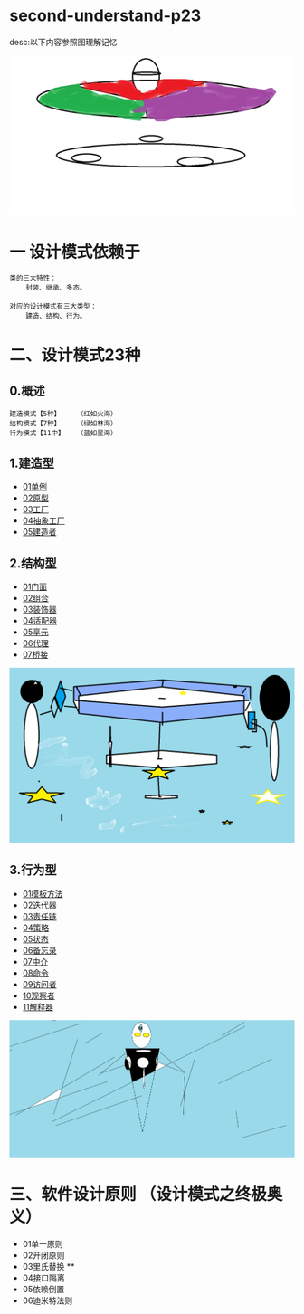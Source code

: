 # second-understand-p23

desc:以下内容参照图理解记忆

![](./resources/总决.png)

# 一 设计模式依赖于
    类的三大特性：
        封装、继承、多态。

    对应的设计模式有三大类型：
        建造、结构、行为。
# 二、设计模式23种
## 0.概述
    建造模式【5种】    （红如火海）
    结构模式【7种】    （绿如林海）
    行为模式【11中】   （蓝如星海）

## 1.建造型
* [01单例]()
* [02原型]()
* [03工厂]()
* [04抽象工厂]()
* [05建造者]()

## 2.结构型
* [01门面](./com/example/c02structure/p01/%E9%97%A8%E9%9D%A2.md)
* [02组合]()
* [03装饰器](./com/example/c02structure/p03/%E8%A3%85%E9%A5%B0%E5%99%A8.md)
* [04适配器](./com/example/c02structure/p04/%E9%80%82%E9%85%8D%E5%99%A8.md)
* [05享元](./com/example/c02structure/p05/%E4%BA%AB%E5%85%83.md)
* [06代理](./com/example/c02structure/p06/%E4%BB%A3%E7%90%86.md)
* [07桥接](./com/example/c02structure/p07/%E6%A1%A5%E6%8E%A5.md)

![](./resources/蓝之多态的行为篇.png)
## 3.行为型
* [01模板方法](./com/example/c03behavior/p01/%E6%A8%A1%E6%9D%BF.md)
* [02迭代器](./com/example/c03behavior/p02/%E8%BF%AD%E4%BB%A3%E5%99%A8.md)
* [03责任链](./com/example/c03behavior/p03/%E8%B4%A3%E4%BB%BB%E9%93%BE.md)
* [04策略](./com/example/c03behavior/p04/strategy.md)
* [05状态](./com/example/c03behavior/p05/%E7%8A%B6%E6%80%81.md)
* [06备忘录](./com/example/c03behavior/p06/memento.md)
* [07中介](./com/example/c03behavior/P07/%E4%B8%AD%E4%BB%8B)
* [08命令](./com/example/c03behavior/p08/command.md)
* [09访问者](./com/example/c03behavior/p09/%E8%AE%BF%E9%97%AE%E8%80%85.md)
* [10观察者](./com/example/c03behavior/p10/%E8%A7%82%E5%AF%9F%E8%80%85.md)
* [11解释器]()

![](./resources/终道.png)
# 三、软件设计原则 （设计模式之终极奥义）
* 01单一原则
* 02开闭原则
* 03里氏替换 **
* 04接口隔离
* 05依赖倒置
* 06迪米特法则
